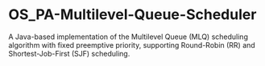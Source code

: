 # OS_PA-Multilevel-Queue-Scheduler
A Java-based implementation of the Multilevel Queue (MLQ) scheduling algorithm with fixed preemptive priority, supporting Round-Robin (RR) and Shortest-Job-First (SJF) scheduling.
